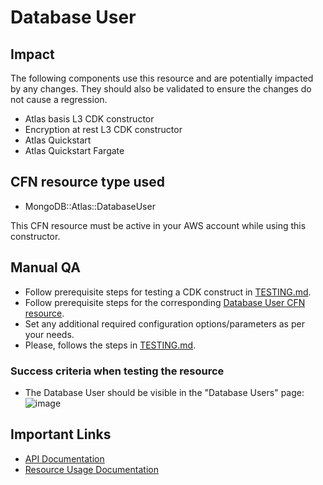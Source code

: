 # Database User

## Impact 
The following components use this resource and are potentially impacted by any changes. They should also be validated to ensure the changes do not cause a regression.

- Atlas basis L3 CDK constructor
- Encryption at rest L3 CDK constructor
- Atlas Quickstart
- Atlas Quickstart Fargate


## CFN resource type used
- MongoDB::Atlas::DatabaseUser

This CFN resource must be active in your AWS account while using this constructor.


## Manual QA
- Follow prerequisite steps for testing a CDK construct in [TESTING.md](../../../TESTING.md).
- Follow prerequisite steps for the corresponding [Database User CFN resource](../../../../cfn-resources/database-user/test/README.md).
- Set any additional required configuration options/parameters as per your needs.
- Please, follows the steps in [TESTING.md](../../../TESTING.md).


### Success criteria when testing the resource
- The Database User should be visible in the "Database Users" page:
![image](https://user-images.githubusercontent.com/5663078/227314604-d15f10a4-5e3b-4010-b94f-621ec55eceb3.png)


## Important Links
- [API Documentation](https://www.mongodb.com/docs/atlas/reference/api-resources-spec/#tag/Database-Users)
- [Resource Usage Documentation](https://www.mongodb.com/docs/atlas/security-add-mongodb-users/)
